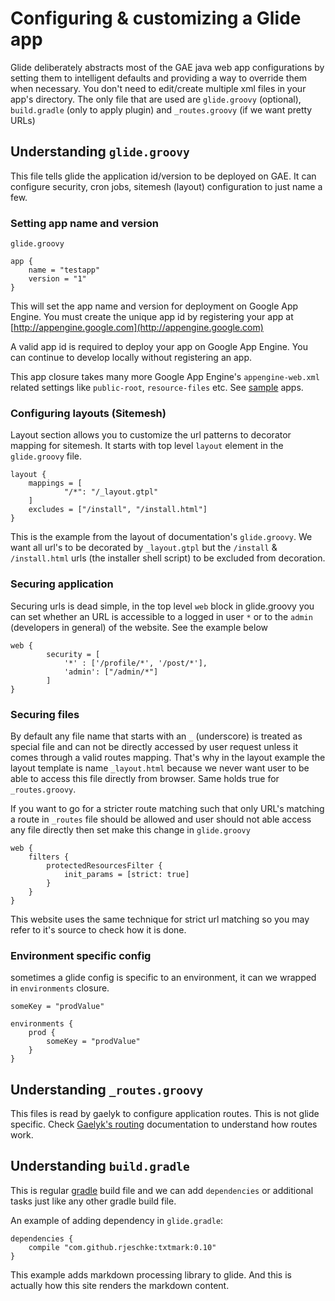 # Configuring & customizing a Glide app

Glide deliberately abstracts most of the GAE java web app configurations by setting them to intelligent defaults and
providing a way to override them when necessary. You don't need to edit/create multiple xml files in your app's
directory. The only file that are used are `glide.groovy` (optional), `build.gradle`  (only to apply plugin) and 
`_routes.groovy` (if we want pretty URLs)

## Understanding `glide.groovy`

This file tells glide the application id/version to be deployed on GAE.
It can configure security, cron jobs, sitemesh (layout) configuration to just name a few.

### Setting app name and version <a name="app_name_version"></a>

`glide.groovy`

    app {
        name = "testapp"
        version = "1"
    }


This will set the app name and version for deployment on Google App Engine. You must create the unique app id by
registering your app at [http://appengine.google.com](http://appengine.google.com)

A valid app id is required to deploy your app on Google App Engine. You can continue to develop locally without
registering an app.

This app closure takes many more Google App Engine's `appengine-web.xml` related settings like `public-root`,
`resource-files` etc. See [sample](/samples) apps.

### Configuring layouts (Sitemesh) <a name="layout"></a>

Layout section allows you to customize the url patterns to decorator mapping for sitemesh. It starts with top level
`layout` element in the `glide.groovy` file.

    layout {
        mappings = [
                "/*": "/_layout.gtpl"
        ]
        excludes = ["/install", "/install.html"]
    }


This is the example from the layout of documentation's `glide.groovy`. We want all url's to be decorated by
`_layout.gtpl` but the `/install` & `/install.html` urls (the installer shell script) to be excluded from decoration.


### Securing application <a name="securing_app"></a>

Securing urls is dead simple, in the top level `web` block in glide.groovy you can set whether an URL is accessible
 to a logged in user `*` or to the `admin` (developers in general) of the website. See the example below

    web {
            security = [
                '*' : ['/profile/*', '/post/*'],
                'admin': ["/admin/*"]
            ]
    }


### Securing files <a name="securing_files"></a>

By default any file name that starts with an `_` (underscore) is treated as special file and can not be directly
accessed by user request unless it comes through a valid routes mapping. That's why in the layout example the layout
template is name `_layout.html` because we never want user to be able to access this file directly from browser. Same
holds true for `_routes.groovy`.

If you want to go for a stricter route matching such that only URL's matching a route in `_routes` file should be
allowed and user should not able access any file directly then set make this change in `glide.groovy`

    web {
        filters {
            protectedResourcesFilter {
                init_params = [strict: true]
            }
        }
    }

This website uses the same technique for strict url matching so you may refer to it's source to check how it is done.


### Environment specific config

sometimes a glide config is specific to an environment, it can we wrapped in `environments` closure.

    someKey = "prodValue"

    environments {
        prod {
            someKey = "prodValue"
        }
    }



## Understanding `_routes.groovy`

This files is read by gaelyk to configure application routes. This is not glide specific. Check
[Gaelyk's routing](http://gaelyk.appspot.com/tutorial/url-routing) documentation to understand how routes work.

## Understanding `build.gradle`

This is regular [gradle](http://www.gradle.org/) build file and we can add `dependencies` or additional tasks just 
like any other gradle build file.

An example of adding dependency in `glide.gradle`:

    dependencies {
        compile "com.github.rjeschke:txtmark:0.10"
    }

This example adds markdown processing library to glide. And this is actually how this site renders the markdown content.
